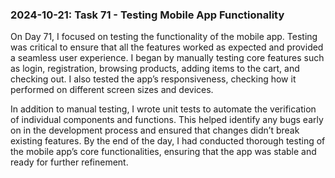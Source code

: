 ### 2024-10-21: Task 71 - Testing Mobile App Functionality

On Day 71, I focused on testing the functionality of the mobile app. Testing was critical to ensure that all the features worked as expected and provided a seamless user experience. I began by manually testing core features such as login, registration, browsing products, adding items to the cart, and checking out. I also tested the app’s responsiveness, checking how it performed on different screen sizes and devices.

In addition to manual testing, I wrote unit tests to automate the verification of individual components and functions. This helped identify any bugs early on in the development process and ensured that changes didn’t break existing features. By the end of the day, I had conducted thorough testing of the mobile app’s core functionalities, ensuring that the app was stable and ready for further refinement.